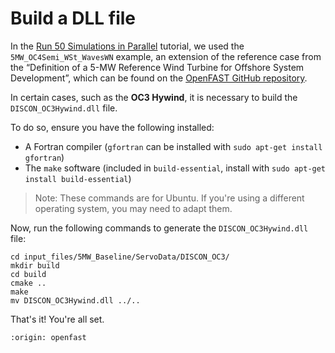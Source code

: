 # Build a DLL file
In the [Run 50 Simulations in Parallel](run-50-simulations-in-parallel/index) tutorial, we used the `5MW_OC4Semi_WSt_WavesWN` example, an extension of the reference case from the “Definition of a 5-MW Reference Wind Turbine for Offshore System Development”, which can be found on the [OpenFAST GitHub repository](https://github.com/OpenFAST/r-test/tree/v4.0.2/glue-codes/openfast/5MW_OC4Semi_WSt_WavesWN).

In certain cases, such as the **OC3 Hywind**, it is necessary to build the `DISCON_OC3Hywind.dll` file.

To do so, ensure you have the following installed:
- A Fortran compiler (`gfortran` can be installed with `sudo apt-get install gfortran`)
- The `make` software (included in `build-essential`, install with `sudo apt-get install build-essential`)

> Note: These commands are for Ubuntu. If you're using a different operating system, you may need to adapt them.

Now, run the following commands to generate the `DISCON_OC3Hywind.dll` file:
```
cd input_files/5MW_Baseline/ServoData/DISCON_OC3/
mkdir build
cd build
cmake ..
make
mv DISCON_OC3Hywind.dll ../..
```

That's it! You're all set.

```{banner_small}
:origin: openfast
```
